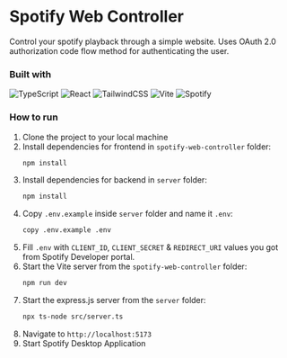 # Spotify Web Controller
Control your spotify playback through a simple website. Uses OAuth 2.0 authorization code flow method for authenticating the user. 

### Built with
![TypeScript](https://img.shields.io/badge/typescript-%23007ACC.svg?style=for-the-badge&logo=typescript&logoColor=white)
![React](https://img.shields.io/badge/react-%2320232a.svg?style=for-the-badge&logo=react&logoColor=%2361DAFB)
![TailwindCSS](https://img.shields.io/badge/tailwindcss-%2338B2AC.svg?style=for-the-badge&logo=tailwind-css&logoColor=white)
![Vite](https://img.shields.io/badge/vite-%23646CFF.svg?style=for-the-badge&logo=vite&logoColor=white)
![Spotify](https://img.shields.io/badge/Spotify-1ED760?style=for-the-badge&logo=spotify&logoColor=white)

### How to run
1. Clone the project to your local machine
2. Install dependencies for frontend in ``spotify-web-controller`` folder:
   ```bash
   npm install
   ```
3. Install dependencies for backend in ``server`` folder:
   ```bash
   npm install
   ```
4. Copy ``.env.example`` inside ``server`` folder and name it ``.env``:
   ```bash
   copy .env.example .env
   ```
5. Fill ``.env`` with ``CLIENT_ID``, ``CLIENT_SECRET`` & ``REDIRECT_URI`` values you got from Spotify Developer portal.
6. Start the Vite server from the ``spotify-web-controller`` folder:
   ```bash
   npm run dev
   ```
7. Start the express.js server from the ``server`` folder:
   ```bash
   npx ts-node src/server.ts
   ```
8. Navigate to ``http://localhost:5173``
9. Start Spotify Desktop Application
